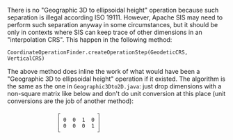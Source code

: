 There is no "Geographic 3D to ellipsoidal height" operation because
such separation is illegal according ISO 19111. However, Apache SIS
may need to perform such separation anyway in some circumstances,
but it should be only in contexts where SIS can keep trace of other
dimensions in an "interpolation CRS".  This happen in the following
method:

```
CoordinateOperationFinder.createOperationStep(GeodeticCRS, VerticalCRS)
```

The above method does inline the work of what would have been a
"Geographic 3D to ellipsoidal height" operation if it existed.
The algorithm is the same as the one in `Geographic3Dto2D.java`:
just drop dimensions with a non-square matrix like below and don't
do unit conversion at this place (unit conversions are the job
of another method):

                    ┌            ┐
                    │ 0  0  1  0 │
                    │ 0  0  0  1 │
                    └            ┘
